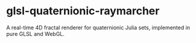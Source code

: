 # glsl-quaternionic-raymarcher
A real-time 4D fractal renderer for quaternionic Julia sets, implemented in pure GLSL and WebGL.
